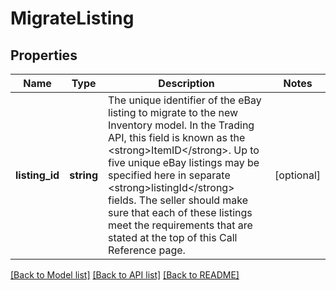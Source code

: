 # MigrateListing

## Properties
Name | Type | Description | Notes
------------ | ------------- | ------------- | -------------
**listing_id** | **string** | The unique identifier of the eBay listing to migrate to the new Inventory model. In the Trading API, this field is known as the &lt;strong&gt;ItemID&lt;/strong&gt;. Up to five unique eBay listings may be specified here in separate &lt;strong&gt;listingId&lt;/strong&gt; fields. The seller should make sure that each of these listings meet the requirements that are stated at the top of this Call Reference page. | [optional] 

[[Back to Model list]](../README.md#documentation-for-models) [[Back to API list]](../README.md#documentation-for-api-endpoints) [[Back to README]](../README.md)



